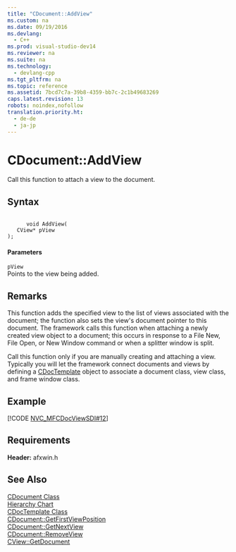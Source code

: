 ```yaml
---
title: "CDocument::AddView"
ms.custom: na
ms.date: 09/19/2016
ms.devlang: 
  - C++
ms.prod: visual-studio-dev14
ms.reviewer: na
ms.suite: na
ms.technology: 
  - devlang-cpp
ms.tgt_pltfrm: na
ms.topic: reference
ms.assetid: 7bcd7c7a-39b8-4359-bb7c-2c1b49683269
caps.latest.revision: 13
robots: noindex,nofollow
translation.priority.ht: 
  - de-de
  - ja-jp
---
```

# CDocument::AddView
Call this function to attach a view to the document.  
  
## Syntax  
  
```  
  
      void AddView(  
   CView* pView   
);  
```  
  
#### Parameters  
 `pView`  
 Points to the view being added.  
  
## Remarks  
 This function adds the specified view to the list of views associated with the document; the function also sets the view's document pointer to this document. The framework calls this function when attaching a newly created view object to a document; this occurs in response to a File New, File Open, or New Window command or when a splitter window is split.  
  
 Call this function only if you are manually creating and attaching a view. Typically you will let the framework connect documents and views by defining a [CDocTemplate](../vs140/CDocTemplate-Class.md) object to associate a document class, view class, and frame window class.  
  
## Example  
 [!CODE [NVC_MFCDocViewSDI#12](../CodeSnippet/VS_Snippets_Cpp/NVC_MFCDocViewSDI#12)]  
  
## Requirements  
 **Header:** afxwin.h  
  
## See Also  
 [CDocument Class](../vs140/CDocument-Class.md)   
 [Hierarchy Chart](../vs140/Hierarchy-Chart.md)   
 [CDocTemplate Class](../vs140/CDocTemplate-Class.md)   
 [CDocument::GetFirstViewPosition](../vs140/CDocument--GetFirstViewPosition.md)   
 [CDocument::GetNextView](../vs140/CDocument--GetNextView.md)   
 [CDocument::RemoveView](../vs140/CDocument--RemoveView.md)   
 [CView::GetDocument](../vs140/CView--GetDocument.md)